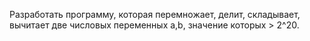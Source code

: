 Разработать программу, которая перемножает, делит, складывает, вычитает две числовых переменных a,b, значение которых > 2^20.